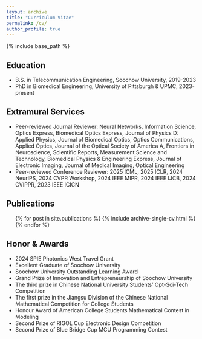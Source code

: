 ```yaml
---
layout: archive
title: "Curriculum Vitae"
permalink: /cv/
author_profile: true
---
```


{% include base_path %}

Education
-----
* B.S. in Telecommunication Engineering, Soochow University, 2019-2023
* PhD in Biomedical Engineering, University of Pittsburgh & UPMC, 2023-present

Extramural Services
-----
* Peer-reviewed Journal Reviewer: Neural Networks, Information Science, Optics Express, Biomedical Optics Express, Journal of Physics D: Applied Physics, Journal of Biomedical Optics, Optics Communications, Applied Optics, Journal of the Optical Society of America A, Frontiers in Neuroscience, Scientific Reports, Measurement Science and Technology, Biomedical Physics & Engineering Express, Journal of Electronic Imaging, Journal of Medical Imaging, Optical Engineering
* Peer-reviewed Conference Reviewer: 2025 ICML, 2025 ICLR, 2024 NeurIPS, 2024 CVPR Workshop, 2024 IEEE MIPR, 2024 IEEE IJCB, 2024 CVIPPR, 2023 IEEE ICICN

Publications
-----
  <ul>{% for post in site.publications %}
    {% include archive-single-cv.html %}
  {% endfor %}</ul>

Honor & Awards
-----
* 2024 SPIE Photonics West Travel Grant
* Excellent Graduate of Soochow University
* Soochow University Outstanding Learning Award
* Grand Prize of Innovation and Entrepreneurship of Soochow University
* The third prize in Chinese National University Students’ Opt-Sci-Tech Competition
* The first prize in the Jiangsu Division of the Chinese National Mathematical Competition for College Students
* Honour Award of American College Students Mathematical Contest in Modeling
* Second Prize of RIGOL Cup Electronic Design Competition
* Second Prize of Blue Bridge Cup MCU Programming Contest


